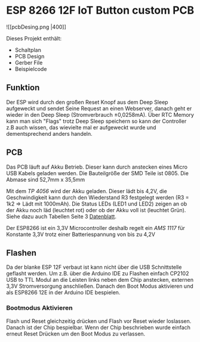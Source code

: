 # ESP 8266 12F IoT Button custom PCB
![[pcbDesing.png |400]]

Dieses Projekt enthält:
- Schaltplan
- PCB Design
- Gerber File 
- Beispielcode 

## Funktion
Der ESP wird durch den großen Reset Knopf aus dem Deep Sleep aufgeweckt und sendet Seine Request an einen Webserver, danach geht er wieder in den Deep Sleep (Stromverbrauch ±0,0258mA). Über RTC Memory kann man sich "Flags" trotz Deep Sleep speichern so kann der Controller z.B auch wissen, das wievielte mal er aufgeweckt wurde und dementsprechend anders handeln.

## PCB
Das PCB läuft auf Akku Betrieb. Dieser kann durch anstecken eines Micro USB Kabels geladen werden. Die Bauteilgröße der SMD Teile ist 0805. 
	Die Abmase sind 52,7mm x 35,5mm

Mit dem *TP 4056* wird der Akku geladen. Dieser lädt bis 4,2V, die Geschwindigkeit kann durch den Wiederstand R3 festgelegt werden (R3 = 1k2 => Lädt mit 1000mAh).
Die Status LEDs (LED1 und LED2) zeigen an ob der Akku noch läd (leuchtet rot) oder ob der Akku voll ist (leuchtet Grün).
Siehe dazu auch Tabellen Seite 3 [Datenblatt](https://dlnmh9ip6v2uc.cloudfront.net/datasheets/Prototyping/TP4056.pdf).

Der ESP8266 ist ein 3,3V Microcontroller deshalb regelt ein *AMS 1117* für Konstante 3,3V trotz einer Batteriespannung von bis zu 4,2V

## Flashen
Da der blanke ESP 12F verbaut ist kann nicht über die USB Schnittstelle geflasht werden. Um z.B. über die Arduino IDE zu Flashen einfach CP2102 USB to TTL Modul an die Leisten links neben dem Chip anstecken, externen 3,3V Stromversorgung anschließen. Danach den Boot Modus aktivieren und als ESP8266 12E in der Arduino IDE bespielen.

### Bootmodus Aktivieren
Flash und Reset gleichzeitig drücken und Flash vor Reset wieder loslassen. Danach ist der Chip bespielbar. Wenn der Chip beschrieben wurde einfach erneut Reset Drücken um den Boot Modus zu verlassen.
